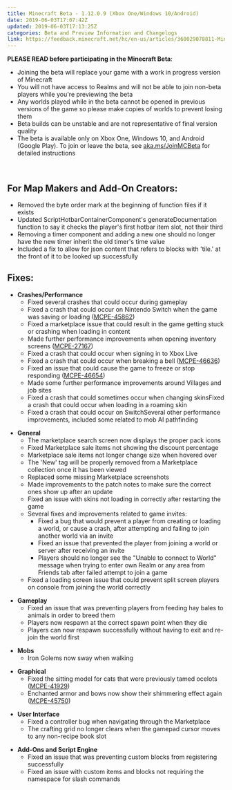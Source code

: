 ```yaml
---
title: Minecraft Beta - 1.12.0.9 (Xbox One/Windows 10/Android)
date: 2019-06-03T17:07:42Z
updated: 2019-06-03T17:13:25Z
categories: Beta and Preview Information and Changelogs
link: https://feedback.minecraft.net/hc/en-us/articles/360029078811-Minecraft-Beta-1-12-0-9-Xbox-One-Windows-10-Android-
---
```


**PLEASE READ before participating in the Minecraft Beta**:

- Joining the beta will replace your game with a work in progress version of Minecraft
- You will not have access to Realms and will not be able to join non-beta players while you're previewing the beta
- Any worlds played while in the beta cannot be opened in previous versions of the game so please make copies of worlds to prevent losing them
- Beta builds can be unstable and are not representative of final version quality
- The beta is available only on Xbox One, Windows 10, and Android (Google Play). To join or leave the beta, see [aka.ms/JoinMCBeta](https://aka.ms/JoinMCBeta) for detailed instructions

 

## For Map Makers and Add-On Creators:

- Removed the byte order mark at the beginning of function files if it exists
- Updated ScriptHotbarContainerComponent's generateDocumentation function to say it checks the player's first hotbar item slot, not their third
- Removing a timer component and adding a new one should no longer have the new timer inherit the old timer's time value
- Included a fix to allow for json content that refers to blocks with 'tile.' at the front of it to be looked up successfully 

## Fixes:

- **Crashes/Performance**
  - Fixed several crashes that could occur during gameplay 
  - Fixed a crash that could occur on Nintendo Switch when the game was saving or loading ([MCPE-45862](https://bugs.mojang.com/browse/MCPE-45862))
  - Fixed a marketplace issue that could result in the game getting stuck or crashing when loading in content
  - Made further performance improvements when opening inventory screens ([MCPE-27167](https://bugs.mojang.com/browse/MCPE-27167))
  - Fixed a crash that could occur when signing in to Xbox Live
  - Fixed a crash that could occur when breaking a bell ([MCPE-46636](https://bugs.mojang.com/browse/MCPE-46636))
  - Fixed an issue that could cause the game to freeze or stop responding ([MCPE-46654](https://bugs.mojang.com/browse/MCPE-46654))
  - Made some further performance improvements around Villages and job sites
  - Fixed a crash that could sometimes occur when changing skinsFixed a crash that could occur when loading in a roaming skin
  - Fixed a crash that could occur on SwitchSeveral other performance improvements, included some related to mob AI pathfinding 

<!-- -->

- **General**
  - The marketplace search screen now displays the proper pack icons
  - Fixed Marketplace sale items not showing the discount percentage
  - Marketplace sale items not longer change size when hovered over
  - The 'New' tag will be properly removed from a Marketplace collection once it has been viewed
  - Replaced some missing Marketplace screenshots
  - Made improvements to the patch notes to make sure the correct ones show up after an update
  - Fixed an issue with skins not loading in correctly after restarting the game 
  - Several fixes and improvements related to game invites:
    - Fixed a bug that would prevent a player from creating or loading a world, or cause a crash, after attempting and failing to join another world via an invite
    - Fixed an issue that prevented the player from joining a world or server after receiving an invite
    - Players should no longer see the "Unable to connect to World" message when trying to enter own Realm or any area from Friends tab after failed attempt to join a game
  - Fixed a loading screen issue that could prevent split screen players on console from joining the world correctly 

<!-- -->

- **Gameplay**
  - Fixed an issue that was preventing players from feeding hay bales to animals in order to breed them
  - Players now respawn at the correct spawn point when they die
  - Players can now respawn successfully without having to exit and re-join the world first  

<!-- -->

- **Mobs**
  - Iron Golems now sway when walking 

<!-- -->

- **Graphical**
  - Fixed the sitting model for cats that were previously tamed ocelots ([MCPE-41929](https://bugs.mojang.com/browse/MCPE-41929))
  - Enchanted armor and bows now show their shimmering effect again ([MCPE-45750](https://bugs.mojang.com/browse/MCPE-45750)) 

<!-- -->

- **User Interface**
  - Fixed a controller bug when navigating through the Marketplace
  - The crafting grid no longer clears when the gamepad cursor moves to any non-recipe book slot 

<!-- -->

- **Add-Ons and Script Engine**
  - Fixed an issue that was preventing custom blocks from registering successfully
  - Fixed an issue with custom items and blocks not requiring the namespace for slash commands
